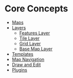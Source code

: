 <!--
<title>Core Concepts</title>
<text>Core concepts and general overview of how TrueNorth works</text>
<tags>core,concept,overview,Map,Layer,Feature,Grid,Template,Navigation,Draw,Edit,Plugin</tags>
-->

Core Concepts
=============
* [Maps](Concepts/Maps.md)
* [Layers](./Concepts/Layers.md)
	* [Features Layer](./Concepts/Layers/Features_Layer.md)
	* [Tile Layer](./Concepts/Layers/Tile_Layer.md)
	* [Grid Layer](./Concepts/Layers/Grid_Layer.md)
	* [Base Map Layer](./Concepts/Layers/BaseMap_Layer.md)
* [Templates](./Concepts/Templates.md)
* [Map Navigation](./Concepts/Map_Navigation.md)
* [Draw and Edit](./Concepts/Draw_and_Edit.md)
* [Plugins](./Concepts/Plugins.md)